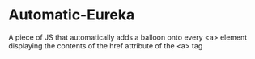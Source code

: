 # Automatic-Eureka
A piece of JS that automatically adds a balloon onto every &lt;a> element displaying the contents of the href attribute of the &lt;a> tag
